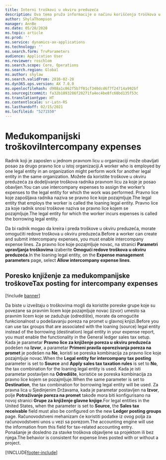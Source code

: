 ```yaml
---
title: Interni troškovi u okviru preduzeća
description: Ova tema pruža informacije o načinu korišćenja troškova u okviru preduzeća za dodeljivanje troškova radnika pravnom licu za koje je posao obavljen.
author: ShylaThompson
manager: AnnBe
ms.date: 05/20/2020
ms.topic: article
ms.prod: ''
ms.service: dynamics-ax-applications
ms.technology: ''
ms.search.form: TrvParameters
audience: Application User
ms.reviewer: roschlom
ms.search.scope: Core, Operations
ms.search.region: Global
ms.author: shylaw
ms.search.validFrom: 2016-02-28
ms.dyn365.ops.version: AX 7.0.0
ms.openlocfilehash: d908a1c062f5b7f01cf340dcd6f7f24714a992bf
ms.sourcegitcommit: fa32b1893286f20271fa4ec4be8fc68bd135f53c
ms.translationtype: HT
ms.contentlocale: sr-Latn-RS
ms.lasthandoff: 02/15/2021
ms.locfileid: "5271550"
---
```

# <a name="intercompany-expenses"></a><span data-ttu-id="902cb-103">Međukompanijski troškovi</span><span class="sxs-lookup"><span data-stu-id="902cb-103">Intercompany expenses</span></span>

<span data-ttu-id="902cb-104">Radnik koji je zaposlen u jednom pravnom licu u organizaciji može obavljati posao za drugo pravno lice u istoj organizaciji.</span><span class="sxs-lookup"><span data-stu-id="902cb-104">A worker who is employed by one legal entity in an organization might perform work for another legal entity in the same organization.</span></span> <span data-ttu-id="902cb-105">Možete da koristite troškove u okviru preduzeća za dodeljivanje troškova radnika pravnom licu za koje je posao obavljen.</span><span class="sxs-lookup"><span data-stu-id="902cb-105">You can use intercompany expenses to assign the worker’s expenses to the legal entity for which the  work was performed.</span></span> <span data-ttu-id="902cb-106">Pravno lice koje zapošljava radnika naziva se pravno lice koje pozajmljuje.</span><span class="sxs-lookup"><span data-stu-id="902cb-106">The legal entity that employs the worker is called the loaning legal entity.</span></span> <span data-ttu-id="902cb-107">Pravno lice za koje radnik snosi troškove naziva se pravno lice kojem se pozajmljuje.</span><span class="sxs-lookup"><span data-stu-id="902cb-107">The legal entity for which the worker incurs expenses is called the borrowing legal entity.</span></span> 

<span data-ttu-id="902cb-108">Da bi radnik mogao da kreira i preda troškove u okviru preduzeća, morate omogućiti redove troškova u okviru preduzeća.</span><span class="sxs-lookup"><span data-stu-id="902cb-108">Before a worker can create and submit intercompany expenses, you must enable intercompany expense lines.</span></span> <span data-ttu-id="902cb-109">Za pravno lice koje pozajmljuje novac, na stranici **Parametri upravljanja troškovima** izaberite **Omogući redove troškova u okviru preduzeća**.</span><span class="sxs-lookup"><span data-stu-id="902cb-109">In the loaning legal entity, on the **Expense management parameters** page, select **Allow intercompany expense lines**.</span></span> 

## <a name="tax-posting-for-intercompany-expenses"></a><span data-ttu-id="902cb-110">Poresko knjiženje za međukompanijske troškove</span><span class="sxs-lookup"><span data-stu-id="902cb-110">Tax posting for intercompany expenses</span></span>

[!include [banner](../includes/banner.md)]

<span data-ttu-id="902cb-111">Da biste u izveštaju o troškovima mogli da koristite poreske grupe koje su povezane sa pravnim licem koje pozajmljuje novac (izvor) umesto sa pravnim licem koje se zadužuje (odredište), morate da omogućite funkcionalnost u podešavanju poreza na promet u glavnoj knjizi.</span><span class="sxs-lookup"><span data-stu-id="902cb-111">Before you can use tax groups that are associated with the loaning (source) legal entity instead of the borrowing (destination) legal entity in your expense report, you must enable the functionality in the General ledger sales tax setup.</span></span> <span data-ttu-id="902cb-112">Kada je parametar **Pravno lice za knjiženje poreza u okviru preduzeća** podešen na **Izvor**, a parametar **Primeni pravila oporezivanja poreza na promet** je podešen na **Ne**, koristi se poreska kombinacija za pravno lice koje pozajmljuje novac.</span><span class="sxs-lookup"><span data-stu-id="902cb-112">When the **Legal entity for intercompany tax posting** parameter is set to **Source** and **Apply sales tax taxation rules** is set to **No**, the tax combination for the loaning legal entity is used.</span></span> <span data-ttu-id="902cb-113">Kada je isti parametar postavljen na **Odredište**, koristiće se poreska kombinacija za pravno lice kojem se pozajmljuje.</span><span class="sxs-lookup"><span data-stu-id="902cb-113">When the same parameter is set to **Destination**, the tax combination for borrowing legal entity will be used.</span></span> <span data-ttu-id="902cb-114">Za pravna lica u Sjedinjenim Državama, kada je parametar postavljen na **Izvor**, polje **Potraživanje poreza na promet** takođe mora biti konfigurisano na novoj stranici **Grupe za knjiženje glavne knjige**.</span><span class="sxs-lookup"><span data-stu-id="902cb-114">For legal entities in the United States, when the parameter is set to **Source**, the **Sales tax receivable** field must also be configured on the new **Ledger posting groups** page.</span></span> <span data-ttu-id="902cb-115">Računovodstveni mehanizam će koristiti podatke iz ovog polja za računovodstveni unos u vezi sa porezom.</span><span class="sxs-lookup"><span data-stu-id="902cb-115">The accounting engine will use the information from this field for tax-related accounting entry.</span></span>   
<span data-ttu-id="902cb-116">Ponašanje je dosledno za stavke troškova objavljene sa projektom ili bez njega.</span><span class="sxs-lookup"><span data-stu-id="902cb-116">The behavior is consistent for expense lines posted with or without a project.</span></span>  


[!INCLUDE[footer-include](../includes/footer-banner.md)]